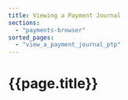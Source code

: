 ```yaml
---
title: Viewing a Payment Journal
sections:
  - "payments-browser"
sorted_pages:
  - "view_a_payment_journal_ptp"
---
```

# {{page.title}}
